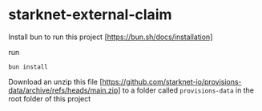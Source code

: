 # starknet-external-claim

Install bun to run this project [https://bun.sh/docs/installation]

run
```
bun install
```

Download an unzip this file [https://github.com/starknet-io/provisions-data/archive/refs/heads/main.zip] to a folder called `provisions-data` in the root folder of this project